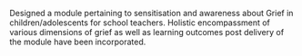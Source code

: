 Designed a module pertaining to sensitisation and awareness about Grief in children/adolescents for school teachers. Holistic encompassment of various dimensions of grief as well as learning outcomes post delivery of the module have been incorporated. 
